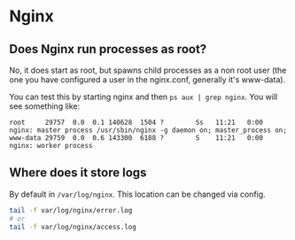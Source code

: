 # Nginx

## Does Nginx run processes as root?

No, it does start as root, but spawns child processes as a non root user (the one you have configured a user in the nginx.conf, generally it's www-data).

You can test this by starting nginx and then `ps aux | grep nginx`. You will see something like:

```
root     29757  0.0  0.1 140628  1504 ?        Ss   11:21   0:00 nginx: master process /usr/sbin/nginx -g daemon on; master_process on;
www-data 29759  0.0  0.6 143300  6188 ?        S    11:21   0:00 nginx: worker process
```

## Where does it store logs

By default in `/var/log/nginx`. This location can be changed via config.

```sh
tail -f var/log/nginx/error.log
# or
tail -f var/log/nginx/access.log
```
